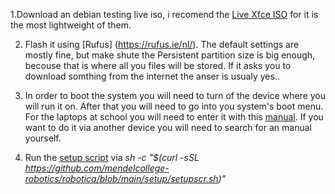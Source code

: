 1.Download an debian testing live iso, i recomend the [Live Xfce ISO](https://cdimage.debian.org/cdimage/weekly-live-builds/amd64/iso-hybrid/debian-live-testing-amd64-xfce.iso) for it is the most lightweight of them.

2. Flash it using [Rufus] (https://rufus.ie/nl/). The default settings are mostly fine, but make shute the Persistent partition size is big enough, becouse that is where all you files will be stored. If it asks you to download somthing from the internet the anser is usualy yes..

3. In order to boot the system you will need to turn of the device where you will run it on. After that you will need to go into you system's boot menu. For the laptops at school you will need to enter it with this [manual](https://support.lenovo.com/us/en/solutions/ht104668-how-to-select-boot-device-from-bios-boot-menu-ideapad-thinkpad-thinkstation-thinkcentre-ideacentre). If you want to do it via another device you will need to search for an manual yourself.

4. Run the [setup script](https://github.com/mendelcollege-robotics/robotica/blob/main/setup/setupscr.sh) via *sh -c "$(curl -sSL https://github.com/mendelcollege-robotics/robotica/blob/main/setup/setupscr.sh)"*
